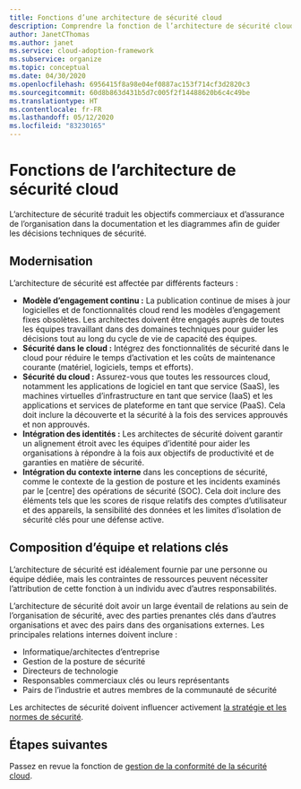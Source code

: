 ```yaml
---
title: Fonctions d’une architecture de sécurité cloud
description: Comprendre la fonction de l’architecture de sécurité cloud
author: JanetCThomas
ms.author: janet
ms.service: cloud-adoption-framework
ms.subservice: organize
ms.topic: conceptual
ms.date: 04/30/2020
ms.openlocfilehash: 6956415f8a98e04ef0887ac153f714cf3d2820c3
ms.sourcegitcommit: 60d8b863d431b5d7c005f2f14488620b6c4c49be
ms.translationtype: HT
ms.contentlocale: fr-FR
ms.lasthandoff: 05/12/2020
ms.locfileid: "83230165"
---
```

# <a name="cloud-security-architecture-functions"></a>Fonctions de l’architecture de sécurité cloud

L’architecture de sécurité traduit les objectifs commerciaux et d’assurance de l’organisation dans la documentation et les diagrammes afin de guider les décisions techniques de sécurité.

## <a name="modernization"></a>Modernisation

L’architecture de sécurité est affectée par différents facteurs :

- **Modèle d’engagement continu :** La publication continue de mises à jour logicielles et de fonctionnalités cloud rend les modèles d’engagement fixes obsolètes. Les architectes doivent être engagés auprès de toutes les équipes travaillant dans des domaines techniques pour guider les décisions tout au long du cycle de vie de capacité des équipes.
- **Sécurité dans le cloud :** Intégrez des fonctionnalités de sécurité dans le cloud pour réduire le temps d’activation et les coûts de maintenance courante (matériel, logiciels, temps et efforts).
- **Sécurité du cloud :** Assurez-vous que toutes les ressources cloud, notamment les applications de logiciel en tant que service (SaaS), les machines virtuelles d’infrastructure en tant que service (IaaS) et les applications et services de plateforme en tant que service (PaaS).  Cela doit inclure la découverte et la sécurité à la fois des services approuvés et non approuvés.
- **Intégration des identités :** Les architectes de sécurité doivent garantir un alignement étroit avec les équipes d’identité pour aider les organisations à répondre à la fois aux objectifs de productivité et de garanties en matière de sécurité.
- **Intégration du contexte interne** dans les conceptions de sécurité, comme le contexte de la gestion de posture et les incidents examinés par le [centre] des opérations de sécurité (SOC). Cela doit inclure des éléments tels que les scores de risque relatifs des comptes d’utilisateur et des appareils, la sensibilité des données et les limites d’isolation de sécurité clés pour une défense active.

## <a name="team-composition-and-key-relationships"></a>Composition d’équipe et relations clés

L’architecture de sécurité est idéalement fournie par une personne ou équipe dédiée, mais les contraintes de ressources peuvent nécessiter l’attribution de cette fonction à un individu avec d’autres responsabilités.

L’architecture de sécurité doit avoir un large éventail de relations au sein de l’organisation de sécurité, avec des parties prenantes clés dans d’autres organisations et avec des pairs dans des organisations externes. Les principales relations internes doivent inclure :

- Informatique/architectes d’entreprise
- Gestion de la posture de sécurité
- Directeurs de technologie
- Responsables commerciaux clés ou leurs représentants
- Pairs de l’industrie et autres membres de la communauté de sécurité

Les architectes de sécurité doivent influencer activement [la stratégie et les normes de sécurité](./cloud-security-policy-standards.md).

## <a name="next-steps"></a>Étapes suivantes

Passez en revue la fonction de [gestion de la conformité de la sécurité cloud](./cloud-security-compliance-management.md).
